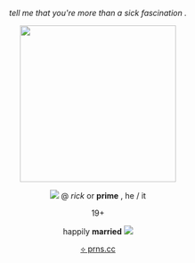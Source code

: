 <p align="center"> <i>tell me that you're more than a sick fascination .</i></p>
<p align="center">
  <img src="https://files.catbox.moe/adozgj.gif" width="280" height="280"/></p>
<p align="center"><img src="https://files.catbox.moe/9p0zc3.gif"/> @ <i>rick</i> or <b>prime</b> , he / it</p>
<p align="center">19+ </p>
<p align="center">happily <b>married</b> <img src="https://files.catbox.moe/xoz7mw.png"/></p>
  <p align="center">  <a href="https://pronouns.cc/@prickcest">⟡ prns.cc</a> </p>
